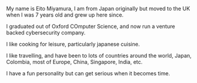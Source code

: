 
My name is Eito Miyamura, I am from Japan originally but moved to the UK when I was 7 years old and grew up here since.

I graduated out of Oxford COmputer Science, and now run a venture backed cybersecurity company.

I like cooking for leisure, particularly japanese cuisine. 

I like travelling, and have been to lots of countries around the world, Japan, Colombia, most of Europe, China, Singapore, India, etc.

I have a fun personality but can get serious when it becomes time.

